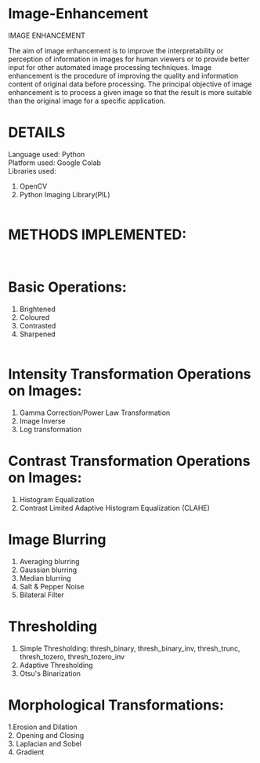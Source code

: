 # Image-Enhancement
IMAGE ENHANCEMENT

The aim of image enhancement is to improve the interpretability or perception of information in images for human viewers or to provide better input for other automated image processing techniques.
Image enhancement is the procedure of improving the quality and information content of original data before processing. The principal objective of image enhancement is to process a given image so that the result is more suitable than the original image for a specific application.
# DETAILS
Language used: 
Python<br>
Platform used: Google Colab
<br>
Libraries used:<br>
1. OpenCV <br>
2. Python Imaging Library(PIL)
<br><br>

# METHODS IMPLEMENTED:<br><br>
# Basic Operations: <br>
1. Brightened<br>
2. Coloured<br>
3. Contrasted<br>
4. Sharpened<br><br>
# Intensity Transformation Operations on Images:<br>
1. Gamma Correction/Power Law Transformation<br>
2. Image Inverse<br>
3. Log transformation<br>
# Contrast Transformation Operations on Images:<br>
1. Histogram Equalization<br>
2. Contrast Limited Adaptive Histogram Equalization (CLAHE)<br>
# Image Blurring <br>
1. Averaging blurring<br>
2. Gaussian blurring<br>
3. Median blurring<br>
4. Salt & Pepper Noise<br>
5. Bilateral Filter<br>

# Thresholding<br>
1. Simple Thresholding: thresh_binary, thresh_binary_inv, thresh_trunc, thresh_tozero, thresh_tozero_inv
2. Adaptive Thresholding<br>
3. Otsu's Binarization<br>
# Morphological Transformations:<br>
1.Erosion and Dilation<br>2. Opening and Closing<br>
3. Laplacian and Sobel<br>
4. Gradient<br>
